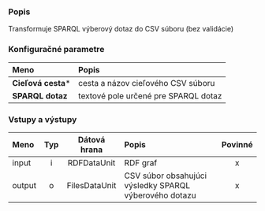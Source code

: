 ### Popis

Transformuje SPARQL výberový dotaz do CSV súboru (bez validácie)

### Konfiguračné parametre

| Meno | Popis |
|:----|:----|
|**Cieľová cesta***|cesta a názov cieľového CSV súboru|
|**SPARQL dotaz**|textové pole určené pre SPARQL dotaz|

### Vstupy a výstupy ###

|Meno |Typ | Dátová hrana | Popis | Povinné |
|:--------|:------:|:------:|:-------------|:---------------------:|
|input|i|RDFDataUnit|RDF graf|x|
|output|o|FilesDataUnit|CSV súbor obsahujúci výsledky SPARQL výberového dotazu|x|